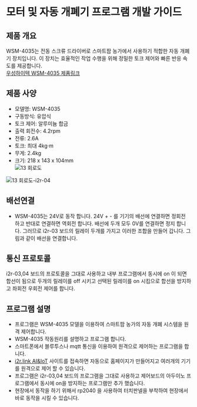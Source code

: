 # 모터 및 자동 개폐기 프로그램 개발 가이드   
## 제품 개요   
WSM-4035는 전동 스크류 드라이버로 스마트팜 농가에서 사용하기 적합한 자동 개폐기 장치입니다. 이 장치는 효율적인 작업 수행을 위해 정밀한 토크 제어와 빠른 반응 속도를 제공합니다.   
[우성하이텍 WSM-4035 제품링크](http://www.wsh.co.kr/ventcontrol2.html)  

## 제품 사양
- 모델명: WSM-4035  
- 구동방식: 유압식  
- 토크 제어: 알루미늄 합금  
- 출력 회전수: 4.2rpm  
- 전류: 2.6A  
- 토크: 최대 4kg·m  
- 무게: 2.4kg  
- 크기: 218 x 143 x 104mm   
![13 회로도](https://github.com/kdi6033/IoT/assets/37902752/23d57982-7c7e-4109-8350-dbc4409fbb20)

![13 회로도-i2r-04](https://github.com/user-attachments/assets/fcd6b202-b735-4339-99d3-9d58d5c9fae1)


## 배선연결  
- WSM-4035는 24V로 동작 합니다. 24V + - 를 기기의 배선에 연결하면 정회전 하고 반대로 연결하면 역회전 합니다. 배선에 두개 모두 0V를 연결하면 정지 합니다. 그러므로 i2r-03 보드의 릴레이 두개를 가지고 이러한 조합을 만들어 갑니다. 그림과 같이 배선을 연결합니다.

## 통신 프로토콜
i2r-03,04 보드의 프로토콜을 그대로 사용하고 내부 프로그램에서 동시에 on 이 되면 합선이 됨으로 두개의 릴레이를 off 시키고 선택된 릴레이를 on 시킴으로 합선을 방지하고 좌회전 우회전 제어를 합니다.

## 프로그램 설명
- 프로그램은 WSM-4035 모델을 이용하여 스마트팜 농가의 자동 개폐 시스템을 원격 제어합니다.
- WSM-4035 작동원리를 설명하고 프로그램 합니다.  
- 스마트폰에서 블루투스나 mqtt 통신을 이용하여 원격으로 제어하는 프로그램을 합니다.  
- [i2r.link AI&IoT](https://i2r.link) 사이트를 접속하면 자동으로 홈페이지가 만들어지고 여러개의 기기를 원격으로 제어 할 수 있습니다.
- 프로그램은 i2r-03,04 보드의 프로그램을 그대로 사용하고 제어보드의 아두이노 프로그램에서 동시에 on을 방지하는 프로그램만 추가 했습니다.
- 현장에서 동작을 하기 위해서 rp2040 을 사용하여 터치판넬을 부착하여 현장에서 바로 동작을 시킬 수 있습니다.

